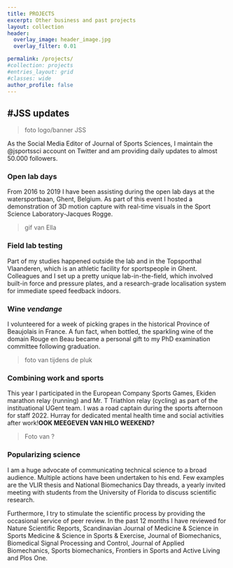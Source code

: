 ```yaml
---
title: PROJECTS
excerpt: Other business and past projects
layout: collection
header:
  overlay_image: header_image.jpg
  overlay_filter: 0.01

permalink: /projects/
#collection: projects
#entries_layout: grid
#classes: wide
author_profile: false
---
```


## #JSS updates

> foto logo/banner JSS

As the Social Media Editor of Journal of Sports Sciences, I maintain the @jsportssci account on Twitter and am providing daily updates to almost 50.000 followers.

### Open lab days

From 2016 to 2019 I have been assisting during the open lab days at the watersportbaan, Ghent, Belgium. As part of this event I hosted a demonstration of 3D motion capture with real-time visuals in the Sport Science Laboratory-Jacques Rogge.

> gif van Ella

### Field lab testing

Part of my studies happened outside the lab and in the Topsporthal Vlaanderen, which is an athletic facility for sportspeople in Ghent. Colleagues and I set up a pretty unique lab-in-the-field, which involved built-in force and pressure plates, and a research-grade localisation system for immediate speed feedback indoors.

### Wine *vendange*

I volunteered for a week of picking grapes in the historical Province of Beaujolais in France. A fun fact, when bottled, the sparkling wine of the domain Rouge en Beau became a personal gift to my PhD examination committee following graduation.

> foto van tijdens de pluk

### Combining work and sports

This year I participated in the European Company Sports Games, Ekiden marathon relay (running) and Mr. T Triathlon relay (cycling) as part of the instituational UGent team. I was a road captain during the sports afternoon for staff 2022. Hurray for dedicated mental health time and social activities after work!**OOK MEEGEVEN VAN HILO WEEKEND?**

> Foto van ?

### Popularizing science

I am a huge advocate of communicating technical science to a broad audience. Multiple actions have been undertaken to his end. Few examples are the VLIR thesis and National Biomechanics Day threads, a yearly invited meeting with students from the University of Florida to discuss scientific research.

Furthermore, I try to stimulate the scientific process by providing the occasional service of peer review. In the past 12 months I have reviewed for Nature Scientific Reports, Scandinavian Journal of Medicine & Science in Sports Medicine & Science in Sports & Exercise, Journal of Biomechanics, Biomedical Signal Processing and Control, Journal of Applied Biomechanics, Sports biomechanics, Frontiers in Sports and Active Living and Plos One.

